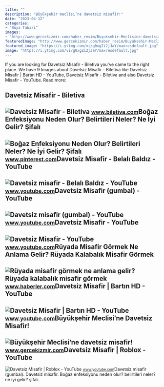 ```yaml
---
title: ""
description: "Büyükşehir meclisi’ne davetsiz misafir!"
date: "2023-04-12"
categories:
- "Ruya Tabiri"
images:
- "http://www.gercekizmir.com/haber_resim/Buyuksehir-Meclisine-davetsiz-misafir-82619.jpg"
featuredImage: "http://www.gercekizmir.com/haber_resim/Buyuksehir-Meclisine-davetsiz-misafir-82619.jpg"
featured_image: "https://i.ytimg.com/vi/g0xgZi2jJaY/maxresdefault.jpg"
image: "https://i.ytimg.com/vi/g0xgZi2jJaY/maxresdefault.jpg"
---
```


If you are looking for Davetsiz Misafir - Biletiva you've came to the right place. We have 9 Images about Davetsiz Misafir - Biletiva like Davetsiz Misafir | Bartın HD - YouTube, Davetsiz Misafir - Biletiva and also Davetsiz Misafir - YouTube. Read more:

Davetsiz Misafir - Biletiva
---------------------------

 ![Davetsiz Misafir - Biletiva](https://cdn.biletiva.com/event/G9000/poster-700x1000.jpg) <small>www.biletiva.com</small>Boğaz Enfeksiyonu Neden Olur? Belirtileri Neler? Ne İyi Gelir? Şifalı
---------------------------------------------------------------------

 ![Boğaz Enfeksiyonu Neden Olur? Belirtileri Neler? Ne İyi Gelir? Şifalı](https://i.pinimg.com/736x/5b/91/2c/5b912cb0cbfb603beb6bf0ed9283279a.jpg) <small>www.pinterest.com</small>Davetsiz Misafir - Belalı Baldız - YouTube
------------------------------------------

 ![Davetsiz misafir - Belalı Baldız - YouTube](https://i.ytimg.com/vi/gz6YGltrM_g/maxresdefault.jpg) <small>www.youtube.com</small>Davetsiz Misafir (gumbal) - YouTube
-----------------------------------

 ![Davetsiz misafir (gumbal) - YouTube](https://i.ytimg.com/vi/ut49FTMTt5M/maxresdefault.jpg?sqp=-oaymwEmCIAKENAF8quKqQMa8AEB-AHUBoAC4AOKAgwIABABGGUgUyhDMA8=&rs=AOn4CLB0x6qkNuJg6IJaEEnk7nE3ZJpOOw) <small>www.youtube.com</small>Davetsiz Misafir - YouTube
--------------------------

 ![Davetsiz Misafir - YouTube](https://i.ytimg.com/vi/g0xgZi2jJaY/maxresdefault.jpg) <small>www.youtube.com</small>Rüyada Misafir Görmek Ne Anlama Gelir? Rüyada Kalabalık Misafir Görmek
----------------------------------------------------------------------

 ![Rüyada misafir görmek ne anlama gelir? Rüyada kalabalık misafir görmek](https://i.hbrcdn.com/haber/2022/10/05/ruyada-misafir-gormek-ne-anlama-gelir-ruyada-15335937_598_amp.jpg) <small>www.haberler.com</small>Davetsiz Misafir | Bartın HD - YouTube
--------------------------------------

 ![Davetsiz Misafir | Bartın HD - YouTube](https://i.ytimg.com/vi/1jQ1ZRgNz0g/maxresdefault.jpg) <small>www.youtube.com</small>Büyükşehir Meclisi’ne Davetsiz Misafir!
---------------------------------------

 ![Büyükşehir Meclisi’ne davetsiz misafir!](http://www.gercekizmir.com/haber_resim/Buyuksehir-Meclisine-davetsiz-misafir-82619.jpg) <small>www.gercekizmir.com</small>Davetsiz Misafir | Roblox - YouTube
-----------------------------------

 ![Davetsiz Misafir | Roblox - YouTube](https://i.ytimg.com/vi/rr1mJqJYkME/maxresdefault.jpg) <small>www.youtube.com</small>Davetsiz misafir (gumbal). Davetsiz misafir. Boğaz enfeksiyonu neden olur? belirtileri neler? ne i̇yi gelir? şifalı
